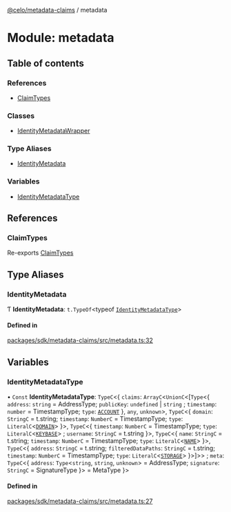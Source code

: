 [@celo/metadata-claims](../README.md) / metadata

# Module: metadata

## Table of contents

### References

- [ClaimTypes](metadata.md#claimtypes)

### Classes

- [IdentityMetadataWrapper](../classes/metadata.IdentityMetadataWrapper.md)

### Type Aliases

- [IdentityMetadata](metadata.md#identitymetadata)

### Variables

- [IdentityMetadataType](metadata.md#identitymetadatatype)

## References

### ClaimTypes

Re-exports [ClaimTypes](../enums/types.ClaimTypes.md)

## Type Aliases

### IdentityMetadata

Ƭ **IdentityMetadata**: `t.TypeOf`\<typeof [`IdentityMetadataType`](metadata.md#identitymetadatatype)\>

#### Defined in

[packages/sdk/metadata-claims/src/metadata.ts:32](https://github.com/celo-org/developer-tooling/blob/master/packages/sdk/metadata-claims/src/metadata.ts#L32)

## Variables

### IdentityMetadataType

• `Const` **IdentityMetadataType**: `TypeC`\<\{ `claims`: `ArrayC`\<`UnionC`\<[`Type`\<\{ `address`: `string` = AddressType; `publicKey`: `undefined` \| `string` ; `timestamp`: `number` = TimestampType; `type`: [`ACCOUNT`](../enums/types.ClaimTypes.md#account)  }, `any`, `unknown`\>, `TypeC`\<\{ `domain`: `StringC` = t.string; `timestamp`: `NumberC` = TimestampType; `type`: `LiteralC`\<[`DOMAIN`](../enums/types.ClaimTypes.md#domain)\>  }\>, `TypeC`\<\{ `timestamp`: `NumberC` = TimestampType; `type`: `LiteralC`\<[`KEYBASE`](../enums/types.ClaimTypes.md#keybase)\> ; `username`: `StringC` = t.string }\>, `TypeC`\<\{ `name`: `StringC` = t.string; `timestamp`: `NumberC` = TimestampType; `type`: `LiteralC`\<[`NAME`](../enums/types.ClaimTypes.md#name)\>  }\>, `TypeC`\<\{ `address`: `StringC` = t.string; `filteredDataPaths`: `StringC` = t.string; `timestamp`: `NumberC` = TimestampType; `type`: `LiteralC`\<[`STORAGE`](../enums/types.ClaimTypes.md#storage)\>  }\>]\>\> ; `meta`: `TypeC`\<\{ `address`: `Type`\<`string`, `string`, `unknown`\> = AddressType; `signature`: `StringC` = SignatureType }\> = MetaType }\>

#### Defined in

[packages/sdk/metadata-claims/src/metadata.ts:27](https://github.com/celo-org/developer-tooling/blob/master/packages/sdk/metadata-claims/src/metadata.ts#L27)
